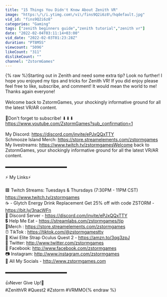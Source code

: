 ```yaml
---
title: "15 Things You Didn't Know About Zenith VR"
image: "https:\/\/i.ytimg.com\/vi\/fins9Q2i6z8\/hqdefault.jpg"
vid_id: "fins9Q2i6z8"
categories: "Gaming"
tags: ["zenith beginners guide","zenith tutorial","zenith vr"]
date: "2022-02-04T03:11:14+03:00"
vid_date: "2022-02-03T01:23:28Z"
duration: "PT8M5S"
viewcount: "5096"
likeCount: "311"
dislikeCount: ""
channel: "ZstormGames"
---
```

{% raw %}Starting out in Zenith and need some extra tip? Look no further! I hope you enjoyed my tips and tricks for Zenith VR! If you did enjoy please feel free to like, subscribe, and comment! It would mean the world to me! Thanks again everyone!<br /><br />Welcome back to ZstormGames, your shockingly informative ground for all the latest VR/AR content.<br /><br />🔔Don't forget to subscribe! ⬇⬇⬇<br /><a rel="nofollow" target="blank" href="https://www.youtube.com/ZstormGames?sub_confirmation=1">https://www.youtube.com/ZstormGames?sub_confirmation=1</a><br /><br />My Discord: <a rel="nofollow" target="blank" href="https://discord.com/invite/ePJxQQxTTY">https://discord.com/invite/ePJxQQxTTY</a><br />Schmooze Island Merch: <a rel="nofollow" target="blank" href="https://store.streamelements.com/zstormgames">https://store.streamelements.com/zstormgames</a><br />My livestreams: <a rel="nofollow" target="blank" href="https://www.twitch.tv/zstormgamesWelcome">https://www.twitch.tv/zstormgamesWelcome</a> back to ZstormGames, your shockingly informative ground for all the latest VR/AR content.<br /><br />▬▬▬▬▬▬▬▬▬▬▬▬▬▬<br /><br />⚡ My Links⚡<br /><br />🟪 Twitch Streams: Tuesdays &amp; Thursdays (7:30PM - 11PM CST) <br /><a rel="nofollow" target="blank" href="https://www.twitch.tv/zstormgames">https://www.twitch.tv/zstormgames</a><br />☕ - Glytch Energy Drink Replacement Get 25% off with code ZSTORM - <a rel="nofollow" target="blank" href="https://bit.ly/3nacWFn">https://bit.ly/3nacWFn</a><br />🔵 Discord Server - <a rel="nofollow" target="blank" href="https://discord.com/invite/ePJxQQxTTY">https://discord.com/invite/ePJxQQxTTY</a><br />💲 Help Me Eat - <a rel="nofollow" target="blank" href="https://streamlabs.com/zstormgames/tip">https://streamlabs.com/zstormgames/tip</a><br />🎽Merch : <a rel="nofollow" target="blank" href="https://store.streamelements.com/zstormgames">https://store.streamelements.com/zstormgames</a><br />⏰ TikTok : <a rel="nofollow" target="blank" href="https://tiktok.com/@zstormgamesttv">https://tiktok.com/@zstormgamesttv</a><br />🥝 Kiwi Elite Strap Oculus Quest 2 - <a rel="nofollow" target="blank" href="https://amzn.to/3qg3zpJ">https://amzn.to/3qg3zpJ</a><br />💙 Twitter: <a rel="nofollow" target="blank" href="http://www.twitter.com/zstormgames">http://www.twitter.com/zstormgames</a><br />📘 Facebook: <a rel="nofollow" target="blank" href="http://www.facebook.com/zstormgames">http://www.facebook.com/zstormgames</a><br />📷 Instagram: <a rel="nofollow" target="blank" href="http://www.instagram.com/zstormgames">http://www.instagram.com/zstormgames</a><br />🔗 All My Socials - <a rel="nofollow" target="blank" href="http://www.zstormgames.com">http://www.zstormgames.com</a><br /><br />▬▬▬▬▬▬▬▬▬▬▬▬▬▬<br /><br />👍Never Give Up!👊<br />#ZenithVR #Quest2 #Zstorm #VRMMO{% endraw %}
